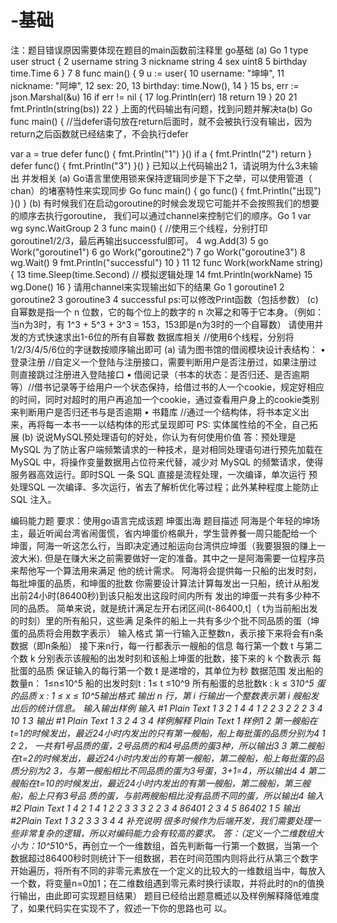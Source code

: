 # -基础
注：题⽬错误原因需要体现在题⽬的main函数前注释⾥ 
go基础 
(a)
Go
1 type user struct { 
2 username string 
3 nickname string 
4 sex uint8 
5 birthday time.Time 
6 } 
7
8 func main() { 
9 u := user{ 
10 username: "坤坤", 
11 nickname: "阿坤", 
12 sex: 20, 
13 birthday: time.Now(), 
14 } 
15 bs, err := json.Marshal(&u) 
16 if err != nil { 
17 log.Println(err) 
18 return 
19 } 
20
21 fmt.Println(string(bs)) 
22 } 
上⾯的代码输出有问题，找到问题并解决ta(b)
Go 
func main() { //当defer语句放在return后面时，就不会被执行没有输出，因为return之后函数就已经结束了，不会执行defer

var a = true 
defer func() { 
fmt.Println("1") 
}() 
if a {
fmt.Println("2") 
return 
}
defer func() { 
fmt.Println("3") 
}() 
} 
已知以上代码输出2 1，请说明为什么3未输出 
并发相关 
(a) 
Go语⾔⾥使⽤锁来保持逻辑同步是下下之举，可以使⽤管道（
chan）的堵塞特性来实现同步 
Go 
func main() { 
go func() { 
fmt.Println("出现") 
}() 
} 
(b) 
有时候我们在启动goroutine的时候会发现它可能并不会按照我们的想要的顺序去执⾏goroutine， 
我们可以通过channel来控制它们的顺序。Go
1 var wg sync.WaitGroup 
2
3 func main() { 
//使用三个线程，分别打印goroutine1/2/3，最后再输出successful即可。
4 wg.Add(3) 
5 go Work("goroutine1") 
6 go Work("goroutine2") 
7 go Work("goroutine3") 
8 wg.Wait() 
9 fmt.Println("successful") 
10 } 
11
12 func Work(workName string) { 
13 time.Sleep(time.Second) // 模拟逻辑处理 
14 fmt.Println(workName) 
15 wg.Done() 
16 } 
请⽤channel来实现输出如下的结果 
Go
1 goroutine1 
2 goroutine2 
3 goroutine3 
4 successful 
ps:可以修改Print函数（包括参数） 
(c)
⾃幂数是指⼀个 n 位数，它的每个位上的数字的 n 次幂之和等于它本⾝。（例如：当n为3时，有 
1^3 + 5^3 + 3^3 = 153，153即是n为3时的⼀个⾃幂数） 
请使⽤并发的⽅式快速求出1-6位的所有⾃幂数 
数据库相关 //使用6个线程，分别将1/2/3/4/5/6位的字谜数按顺序输出即可
(a) 
请为图书馆的借阅模块设计表结构： 
• 登录注册 //自定义一个登陆与注册接口，需要判断用户是否注册过，如果注册过则直接跳过注册进入登陆接口
• 借阅记录（书本的状态：是否归还、是否逾期等）//借书记录等于给用户一个状态保持，给借过书的人一个cookie，规定好相应的时间，同时对超时的用户再追加一个cookie，通过查看用户身上的cookie类别来判断用户是否归还书与是否逾期
• 书籍库 //通过一个结构体，将书本定义出来，再将每一本书一一以结构体的形式呈现即可
PS: 实体属性给的不全，⾃⼰拓展 
(b) 
说说MySQL预处理语句的好处，你认为有何使⽤价值 答：预处理是 MySQL 为了防止客户端频繁请求的一种技术，是对相同处理语句进行预先加载在 MySQL 中，将操作变量数据用占位符来代替，减少对 MySQL 的频繁请求，使得服务器高效运行。即时SQL 一条 SQL 直接是流程处理，一次编译，单次运行
预处理SQL 一次编译、多次运行，省去了解析优化等过程；此外某种程度上能防止 SQL 注入。



编码能⼒题 
要求：使⽤go语⾔完成该题 
坤蛋出海 
题⽬描述 
阿海是个年轻的坤场主，最近听闻台湾省闹蛋慌，省内坤蛋价格飙升，学⽣营养餐⼀周只能配给⼀个 
坤蛋，阿海⼀听这怎么⾏，当即决定通过船运向台湾供应坤蛋（我要狠狠的赚上⼀波⼤⽶). 
但是在赚⼤⽶之前需要做好⼀定的准备。其中之⼀是阿海需要⼀位程序员来帮他写⼀个算法⽤来满⾜ 
他的统计需求。 
阿海将会提供每⼀只船的出发时刻，每批坤蛋的品质，和坤蛋的批数 
你需要设计算法计算每发出⼀只船，统计从船发出前24⼩时(86400秒)到该只船发出这段时间内所有 
发出的坤蛋⼀共有多少种不同的品质。 
简单来说，就是统计满⾜左开右闭区间(t-86400,t]（
t为当前船出发的时刻）⾥的所有船只，这些满 
⾜条件的船上⼀共有多少个批不同品质的蛋（坤蛋的品质将会⽤数字表⽰） 
输⼊格式 
第⼀⾏输⼊正整数n，表⽰接下来将会有n条数据（即n条船） 
接下来n⾏，每⼀⾏都表⽰⼀艘船的信息 
每⾏第⼀个数 t 与第⼆个数 k 分别表⽰该艘船的出发时刻和该船上坤蛋的批数，接下来的 k 个数表⽰ 
每批蛋的品质 
保证输⼊的每⾏第⼀个数 t 是递增的，其单位为秒 
数据范围 
发出船的数量n： 1≤n≤10^5 
船的出发时刻t : 1≤ t ≤10^9 
所有船蛋的总批数k : k ≤ 3*10^5 
蛋的品质 x : 1 ≤ x ≤ 10^5输出格式 
输出 n ⾏，第 i ⾏输出⼀个整数表⽰第 i 艘船发出后的统计信息。 
输⼊输出样例 
输⼊ #1 
Plain Text 
1 3 
2 1 4 4 1 2 2 
3 2 2 2 3 
4 10 1 3 
输出 #1 
Plain Text 
1 3 
2 4 
3 4 
样例解释 
Plain Text 
1 样例1 
2 第⼀艘船在t=1的时候发出，最近24⼩时内发出的只有第⼀艘船，船上每批蛋的品质分别为4 1 2 2， 
⼀共有1号品质的蛋，2号品质的和4号品质的蛋3种，所以输出3 
3 第⼆艘船在t=2的时候发出，最近24⼩时内发出的有第⼀艘船，第⼆艘船，船上每批蛋的品质分别为2 
3，与第⼀艘船相⽐不同品质的蛋为3号蛋，3+1=4，所以输出4 
4 第⼆艘船在t=10的时候发出，最近24⼩时内发出的有第⼀艘船，第⼆艘船，第三艘船，船上只有3号品 
质的蛋，与前两艘船相⽐没有品质不同的蛋，所以输出4 
输⼊ #2 
Plain Text 
1 4 
2 1 4 1 2 2 3 
3 3 2 2 3 
4 86401 2 3 4 
5 86402 1 5 
输出 #2Plain Text 
1 3 
2 3 
3 3 
4 4 
补充说明 
很多时候作为后端开发，我们需要处理⼀些⾮常复杂的逻辑，所以对编码能⼒会有较⾼的要求。 答：（定义一个二维数组大小为：10^5*10^5，再创立一个一维数组，首先判断每一行第一个数据，当第一个数据超过86400秒时则统计下一组数据，若在时间范围内则将此行从第三个数字开始遍历，将所有不同的非零元素放在一个定义的比较大的一维数组当中，每放入一个数，将变量n=0加1；在二维数组遇到零元素时换行读取，并将此时的n的值换行输出，由此即可实现题目结果）
题⽬已经给出题意概述以及样例解释降低难度了，如果代码实在实现不了，叙述⼀下你的思路也可 
以。
